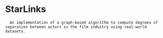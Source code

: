 # StarLinks
      An implementation of a graph-based algorithm to compute degrees of separation between actors in the film industry using real-world datasets.
